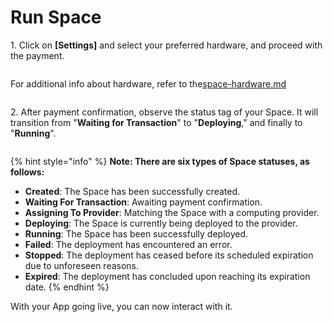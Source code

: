 # Run Space

1\. Click on **\[Settings]** and select your preferred hardware, and proceed with the payment.

<figure><img src="https://lh4.googleusercontent.com/QrdX0E4o4arOYk9XEyLfDdT5r-MVa-bqMOGOJ7i7Ay7OGKNt_z4cSPSGue063EJItX2IQmMjVBv8FQskG2eqfPFeOuvFBdtj45BvAoecY6W3Kiu1Lv8AwBehcxj4IXQmNvC1U6ZPxIgFJNhQeFa5wTc" alt=""><figcaption></figcaption></figure>

For additional info about hardware, refer to the[space-hardware.md](space-settings/space-hardware.md "mention")

<figure><img src="https://lh3.googleusercontent.com/ur12FW4N4N9oFzS5J5nO55B5wZMb9wHtVV6kvkC5oHumsfut9B9cDmDvSlabaezsQ9HN_7ebG9s4wwAlOHsRmB-X2laTri9PAf5228lLlCAOAexnb_LE_UXW6MXfyhryuSlZbNApJwtjwxXiU1LoKOI" alt=""><figcaption></figcaption></figure>

2\. After payment confirmation, observe the status tag of your Space. It will transition from "**Waiting for Transaction**" to "**Deploying**," and finally to "**Running**".

<figure><img src="https://lh3.googleusercontent.com/GynEwa-x3Vg008tyW70OlJ11Du-WbouUPAfRhH1WKODaXMIxS6-8RsrVoXxRxgRkQMrPORtnnIkRL2W2usMpMVZNb8V6b5KMeesy_TYVsJm4lu4ikYwThdw4kie1uZWER_6VMdsxdIO5E7aCLchRTmE" alt=""><figcaption></figcaption></figure>

{% hint style="info" %}
**Note: There are six types of Space statuses, as follows:**

* **Created**: The Space has been successfully created.
* **Waiting For Transaction**: Awaiting payment confirmation.
* **Assigning To Provider**: Matching the Space with a computing provider.
* **Deploying**: The Space is currently being deployed to the provider.
* **Running**: The Space has been successfully deployed.
* **Failed**: The deployment has encountered an error.
* **Stopped**: The deployment has ceased before its scheduled expiration due to unforeseen reasons.
* **Expired**: The deployment has concluded upon reaching its expiration date.
{% endhint %}

With your App going live, you can now interact with it.
